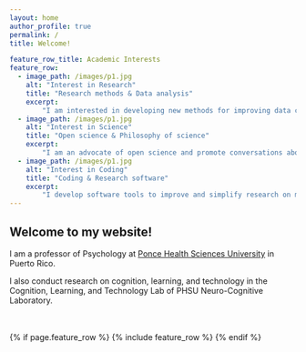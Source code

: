 ```yaml
---
layout: home
author_profile: true
permalink: /
title: Welcome!

feature_row_title: Academic Interests
feature_row:
  - image_path: /images/p1.jpg
    alt: "Interest in Research"
    title: "Research methods & Data analysis"
    excerpt:
        "I am interested in developing new methods for improving data collection and analysis."
  - image_path: /images/p1.jpg
    alt: "Interest in Science"
    title: "Open science & Philosophy of science"
    excerpt:
        "I am an advocate of open science and promote conversations about how to improve the way we do science."
  - image_path: /images/p1.jpg
    alt: "Interest in Coding"
    title: "Coding & Research software"
    excerpt:
        "I develop software tools to improve and simplify research on my topics of interest."
---
```


## Welcome to my website!

I am a professor of Psychology at [Ponce Health Sciences University](https://www.psm.edu/) in Puerto Rico. 

I also conduct research on cognition, learning, and technology in the Cognition, Learning, and Technology Lab of PHSU Neuro-Cognitive Laboratory. 





<!-- Delete next line if you prefer not to have a feature row. -->
<br />
<br />
{% if page.feature_row %}
  {% include feature_row %}
{% endif %}
<!-- Delete previous lines if you prefer not to have a feature row. -->
